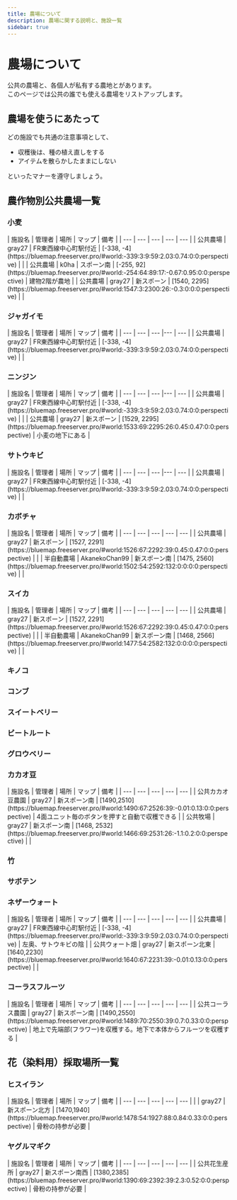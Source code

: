 ```yaml
---
title: 農場について
description: 農場に関する説明と、施設一覧
sidebar: true   
---
```


# 農場について
公共の農場と、各個人が私有する農地とがあります。  
このページでは公共の誰でも使える農場をリストアップします。

## 農場を使うにあたって
どの施設でも共通の注意事項として、
- 収穫後は、種の植え直しをする
- アイテムを散らかしたままにしない

といったマナーを遵守しましょう。

## 農作物別公共農場一覧
### 小麦
<item-sprite name="wheat" :scale="1" />
| 施設名 | 管理者 | 場所 | マップ | 備考 |
| --- | --- | --- | --- | --- |
| 公共農場 | gray27 | FR東西線中心町駅付近 | [-338, -4](https://bluemap.freeserver.pro/#world:-339:3:9:59:2.03:0.74:0:0:perspective) | |
| 公共農場 | k0ha | スポーン南 | [-255, 92](https://bluemap.freeserver.pro/#world:-254:64:89:17:-0.67:0.95:0:0:perspective) | 建物2階が農地 |
| 公共農場 | gray27 | 新スポーン | [1540, 2295](https://bluemap.freeserver.pro/#world:1547:3:2300:26:-0.3:0:0:0:perspective) | |

### ジャガイモ
<item-sprite name="potato" :scale="1" />
| 施設名 | 管理者 | 場所 | マップ | 備考 |
| --- | --- | --- |--- | --- |
| 公共農場 | gray27 | FR東西線中心町駅付近 | [-338, -4](https://bluemap.freeserver.pro/#world:-339:3:9:59:2.03:0.74:0:0:perspective) | |

### ニンジン
<item-sprite name="carrot" :scale="1" />
| 施設名 | 管理者 | 場所 | マップ | 備考 |
| --- | --- | --- |--- | --- |
| 公共農場 | gray27 | FR東西線中心町駅付近 | [-338, -4](https://bluemap.freeserver.pro/#world:-339:3:9:59:2.03:0.74:0:0:perspective) | |
| 公共農場 | gray27 | 新スポーン | [1529, 2295](https://bluemap.freeserver.pro/#world:1533:69:2295:26:0.45:0.47:0:0:perspective) | 小麦の地下にある |

### サトウキビ
<item-sprite name="sugar_cane" :scale="1" />
| 施設名 | 管理者 | 場所 | マップ | 備考 |
| --- | --- | --- |--- | --- |
| 公共農場 | gray27 | FR東西線中心町駅付近 | [-338, -4](https://bluemap.freeserver.pro/#world:-339:3:9:59:2.03:0.74:0:0:perspective) | |

### カボチャ
<item-sprite name="pumpkin" :scale="1" />
| 施設名 | 管理者 | 場所 | マップ | 備考 |
| --- | --- | --- | --- | --- |
| 公共農場 | gray27 | 新スポーン | [1527, 2291](https://bluemap.freeserver.pro/#world:1526:67:2292:39:0.45:0.47:0:0:perspective) | |
| 半自動農場 | AkanekoChan99 | 新スポーン南 | [1475, 2560](https://bluemap.freeserver.pro/#world:1502:54:2592:132:0:0:0:0:perspective) | |

### スイカ
<item-sprite name="melon" :scale="1" />
| 施設名 | 管理者 | 場所 | マップ | 備考 |
| --- | --- | --- | --- | --- |
| 公共農場 | gray27 | 新スポーン | [1527, 2291](https://bluemap.freeserver.pro/#world:1526:67:2292:39:0.45:0.47:0:0:perspective) | |
| 半自動農場 | AkanekoChan99 | 新スポーン南 | [1468, 2566](https://bluemap.freeserver.pro/#world:1477:54:2582:132:0:0:0:0:perspective) | |

### キノコ

### コンブ

### スイートベリー

### ビートルート

### グロウベリー

### カカオ豆
<item-sprite name="cocoa_beans" :scale="1" />
| 施設名 | 管理者 | 場所 | マップ | 備考 |
| --- | --- | --- | --- | --- |
| 公共カカオ豆農園 | gray27 | 新スポーン南 | [1490,2510](https://bluemap.freeserver.pro/#world:1490:67:2526:39:-0.01:0.13:0:0:perspective) | 4面ユニット毎のボタンを押すと自動で収穫できる |
| 公共牧場 | gray27 | 新スポーン南 | [1468, 2532](https://bluemap.freeserver.pro/#world:1466:69:2531:26:-1.1:0.2:0:0:perspective) | |

### 竹

### サボテン

### ネザーウォート
<item-sprite name="nether_wart" :scale="1" />
| 施設名 | 管理者 | 場所 | マップ | 備考 |
| --- | --- | --- | --- | --- |
| 公共農場 | gray27 | FR東西線中心町駅付近 | [-338, -4](https://bluemap.freeserver.pro/#world:-339:3:9:59:2.03:0.74:0:0:perspective) | 左奥、サトウキビの陰 |
| 公共ウォート畑 | gray27 | 新スポーン北東 | [1640,2230](https://bluemap.freeserver.pro/#world:1640:67:2231:39:-0.01:0.13:0:0:perspective) | |

### コーラスフルーツ
<item-sprite name="chorus_flower" :scale="1" />
<item-sprite name="chorus_fruit" :scale="1" />
| 施設名 | 管理者 | 場所 | マップ | 備考 |
| --- | --- | --- | --- | --- |
| 公共コーラス農園 | gray27 | 新スポーン南 | [1490,2550](https://bluemap.freeserver.pro/#world:1489:70:2550:39:0.7:0.33:0:0:perspective) | 地上で先端部(フラワー)を収穫する。地下で本体からフルーツを収穫する |

## 花（染料用）採取場所一覧
### ヒスイラン
<item-sprite name="blue_orchid" :scale="1" />
| 施設名 | 管理者 | 場所 | マップ | 備考 |
| --- | --- | --- | --- | --- |
| | gray27 | 新スポーン北方 | [1470,1940](https://bluemap.freeserver.pro/#world:1478:54:1927:88:0.84:0.33:0:0:perspective) | 骨粉の持参が必要 |

### ヤグルマギク
<item-sprite name="cornflower" :scale="1" />
| 施設名 | 管理者 | 場所 | マップ | 備考 |
| --- | --- | --- | --- | --- |
| 公共花生産所 | gray27 | 新スポーン南西 | [1380,2385](https://bluemap.freeserver.pro/#world:1390:69:2392:39:2.3:0.52:0:0:perspective) | 骨粉の持参が必要 |
